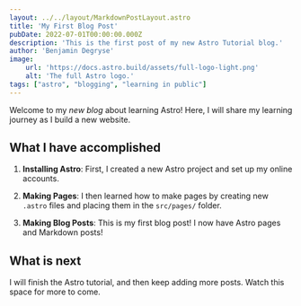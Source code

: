 ```yaml
---
layout: ../../layout/MarkdownPostLayout.astro
title: 'My First Blog Post'
pubDate: 2022-07-01T00:00:00.000Z
description: 'This is the first post of my new Astro Tutorial blog.'
author: 'Benjamin Degryse'
image:
    url: 'https://docs.astro.build/assets/full-logo-light.png'
    alt: 'The full Astro logo.'
tags: ["astro", "blogging", "learning in public"]
---
```


Welcome to my _new blog_ about learning Astro! Here, I will share my learning journey as I build a new website.

## What I have accomplished

1. **Installing Astro**: First, I created a new Astro project and set up my online accounts.

2. **Making Pages**: I then learned how to make pages by creating new `.astro` files and placing them in the `src/pages/` folder.

3. **Making Blog Posts**: This is my first blog post! I now have Astro pages and Markdown posts!

## What is next

I will finish the Astro tutorial, and then keep adding more posts. Watch this space for more to come.